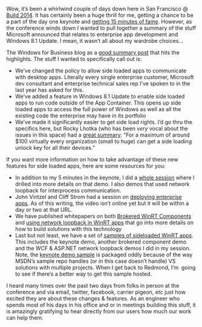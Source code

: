 Wow, it’s been a whirlwind couple of days down here in San Francisco @
[Build 2014](http://www.buildwindows.com/). It has certainly been a huge
thrill for me, getting a chance to be a part of the day one keynote and
[getting 15 minutes of
fame](http://devhawk.net/2014/04/02/blood-sweat-code/). However, as the
conference winds down I wanted to pull together a summary of the stuff
Microsoft announced that relates to enterprise app development and
Windows 8.1 Update. I mean, it wasn’t all about my wardrobe choices…

The Windows for Business blog as a [good summary
post](http://blogs.windows.com/windows/b/business/archive/2014/04/02/building-the-mobile-workplace-with-windows-and-windows-phone.aspx)
that hits the highlights. The stuff I wanted to specifically call out
is:

-   We’ve changed the policy to allow side loaded apps to communicate
    with desktop apps. Literally every single enterprise customer,
    Microsoft dev consultant and enterprise technical sales rep I’ve
    spoken to in the last year has asked for this.
-   We’ve added a feature in Windows 8.1 Update to enable side loaded
    apps to run code outside of the App Container. This opens up side
    loaded apps to access the full power of Windows as well as all the
    existing code the enterprise may have in its portfolio
-   We’ve made it significantly easier to get side load rights. I’d go
    thru the specifics here, but Rocky Lhotka (who has been *very*
    vocal about the issues in this space) had a [great
    summary](http://www.lhotka.net/weblog/Windows8SideLoadingImprovements.aspx):
    “For a maximum of around \$100 virtually every organization (small
    to huge) can get a side loading unlock key for all their devices.”

If you want more information on how to take advantage of these new
features for side loaded apps, here are some resources for you:

-   In addition to my 5 minutes in the keynote, I did a [whole
    session](http://channel9.msdn.com/Events/Build/2014/2-515) where I
    drilled into more details on that demo. I also demos that used
    network loopback for interprocess communication.
-   John Vintzel and Cliff Strom had a session on [deploying enterprise
    apps](http://channel9.msdn.com/Events/Build/2014/2-524). As of this
    writing, the video isn’t online yet but it will be within a day or
    two at that URL.
-   We have published whitepapers on both [Brokered WinRT
    Components](http://msdn.microsoft.com/en-us/library/windows/apps/dn630195.aspx)
    and [using network loopback in WinRT
    apps](http://msdn.microsoft.com/en-us/library/windows/apps/dn640582.aspx) that
    go into more details on how to build solutions with this technology
-   Last but not least, we have a set of [samples of sideloaded WinRT
    apps](http://code.msdn.microsoft.com/site/search?f%5B0%5D.Type=Topic&f%5B0%5D.Value=Sideloading&f%5B0%5D.Text=Sideloading).
    This includes the keynote demo, another brokered component demo and
    the WCF & ASP.NET network loopback demos I did in my session. Note,
    the [keynote demo
    sample](http://code.msdn.microsoft.com/Northwind-Brokered-WinRTC-5143a67c)
    is packaged oddly because of the way MSDN’s sample repo handles (or
    in this case doesn’t handle) VS solutions with multiple projects.
    When I get back to Redmond, I’m  going to see if there’s a better
    way to get this sample hosted.

I heard many times over the past two days from folks in person at the
conference and via email, twitter, facebook, carrier pigeon, etc just
how excited they are about these changes & features. As an engineer who
spends most of his days in his office and or in meetings building this
stuff, it is amazingly gratifying to hear directly from our users how
much our work can help them.
